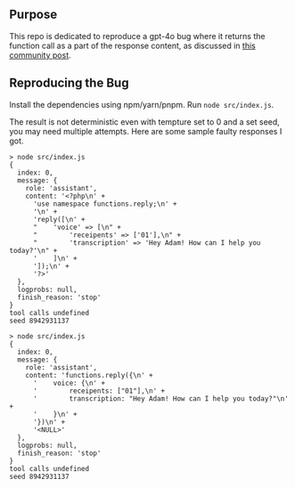 ## Purpose

This repo is dedicated to reproduce a gpt-4o bug where it returns the function call as a part of the response content, as discussed in [this community post](https://community.openai.com/t/gpt-4o-cannot-properly-call-custom-functions-more-than-half-the-time).

## Reproducing the Bug

Install the dependencies using npm/yarn/pnpm. Run `node src/index.js`. 

The result is not deterministic even with tempture set to 0 and a set seed, you may need multiple attempts. Here are some sample faulty responses I got. 

```
> node src/index.js
{
  index: 0,
  message: {
    role: 'assistant',
    content: '<?php\n' +
      'use namespace functions.reply;\n' +
      '\n' +
      'reply([\n' +
      "    'voice' => [\n" +
      "        'receipents' => ['01'],\n" +
      "        'transcription' => 'Hey Adam! How can I help you today?'\n" +
      '    ]\n' +
      ']);\n' +
      '?>'
  },
  logprobs: null,
  finish_reason: 'stop'
}
tool calls undefined
seed 8942931137
```

```
> node src/index.js
{
  index: 0,
  message: {
    role: 'assistant',
    content: 'functions.reply({\n' +
      '    voice: {\n' +
      '        receipents: ["01"],\n' +
      '        transcription: "Hey Adam! How can I help you today?"\n' +
      '    }\n' +
      '})\n' +
      '<NULL>'
  },
  logprobs: null,
  finish_reason: 'stop'
}
tool calls undefined
seed 8942931137
```
